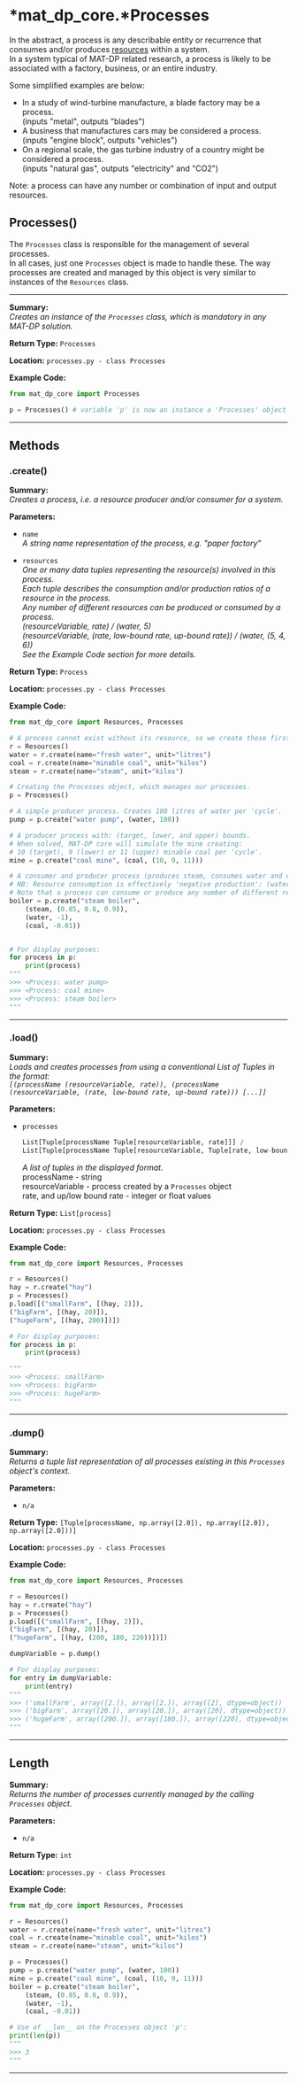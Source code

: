 # *mat_dp_core.***Processes**

In the abstract, a process is any describable entity or recurrence that consumes and/or produces [resources](resources.md) within a system.  
In a system typical of MAT-DP related research, a process is likely to be associated with a factory, business, or an entire industry.

Some simplified examples are below:

- In a study of wind-turbine manufacture, a blade factory may be a process.  
  (inputs "metal", outputs "blades")
- A business that manufactures cars may be considered a process.  
  (inputs "engine block", outputs "vehicles")
- On a regional scale, the gas turbine industry of a country might be considered a process.  
  (inputs "natural gas", outputs "electricity" and "CO2")

Note: a process can have any number or combination of input and output resources.
<!-- TODO: Check this is true -->

## **Processes()**

The ```Processes``` class is responsible for the management of several processes.  
In all cases, just one ```Processes``` object is made to handle these. The way processes are created and managed by this object is very similar to instances of the ```Resources``` class.

---

**Summary:**  
*Creates an instance of the ```Processes``` class, which is mandatory in any MAT-DP solution.*

**Return Type:**  ```Processes```

**Location:** ```processes.py - class Processes```

**Example Code:**
```py
from mat_dp_core import Processes

p = Processes() # variable 'p' is now an instance a 'Processes' object
```

---

## **Methods**

### .create()

**Summary:**  
*Creates a process, i.e. a resource producer and/or consumer for a system.*

**Parameters:**

* ```name```  
  *A string name representation of the process, e.g. "paper factory"*

* ```resources```  
  *One or many data tuples representing the resource(s) involved in this process.  
  Each tuple describes the consumption and/or production ratios of a resource in the process.  
  Any number of different resources can be produced or consumed by a process.  
  (resourceVariable, rate) / (water, 5)  
  (resourceVariable, (rate, low-bound rate, up-bound rate)) / (water, (5, 4, 6))  
  See the Example Code section for more details.*


**Return Type:**  ```Process```

**Location:** ```processes.py - class Processes```

**Example Code:**
```py
from mat_dp_core import Resources, Processes

# A process cannot exist without its resource, so we create those first.
r = Resources()
water = r.create(name="fresh water", unit="litres")
coal = r.create(name="minable coal", unit="kilos")
steam = r.create(name="steam", unit="kilos")

# Creating the Processes object, which manages our processes.
p = Processes() 

# A simple producer process. Creates 100 litres of water per 'cycle'.
pump = p.create("water pump", (water, 100))

# A producer process with: (target, lower, and upper) bounds.
# When solved, MAT-DP core will simulate the mine creating:
# 10 (target), 9 (lower) or 11 (upper) minable coal per 'cycle'.
mine = p.create("coal mine", (coal, (10, 9, 11)))

# A consumer and producer process (produces steam, consumes water and coal).
# NB: Resource consumption is effectively 'negative production': (water, *-1*).
# Note that a process can consume or produce any number of different resources
boiler = p.create("steam boiler",
    (steam, (0.85, 0.8, 0.9)),
    (water, -1),
    (coal, -0.01))


# For display purposes:
for process in p:
    print(process)
"""
>>> <Process: water pump>
>>> <Process: coal mine>
>>> <Process: steam boiler>
"""
```

---

### .load()

**Summary:**  
*Loads and creates processes from using a conventional List of Tuples in the format:  
```[(processName (resourceVariable, rate)), (processName (resourceVariable, (rate, low-bound rate, up-bound rate))) [...]]```*

**Parameters:**

* ```processes```  
  ```py
  List[Tuple[processName Tuple[resourceVariable, rate]]] /
  List[Tuple[processName Tuple[resourceVariable, Tuple[rate, low-bound rate, up-bound rate]]]]
  ```  
  *A list of tuples in the displayed format.*  
  processName - string  
  resourceVariable - process created by a ```Processes``` object  
  rate, and up/low bound rate - integer or float values


**Return Type:**  ```List[process]```

**Location:** ```processes.py - class Processes```

**Example Code:**
```py
from mat_dp_core import Resources, Processes

r = Resources()
hay = r.create("hay")
p = Processes()
p.load([("smallFarm", [(hay, 2)]),
("bigFarm", [(hay, 20)]),
("hugeFarm", [(hay, 200)])])

# For display purposes:
for process in p:
    print(process)

"""
>>> <Process: smallFarm>
>>> <Process: bigFarm>
>>> <Process: hugeFarm>
"""
```

---

### .dump()

**Summary:**  
*Returns a tuple list representation of all processes existing in this ```Processes``` object's context.*

**Parameters:**

* ```n/a```

**Return Type:** ```[Tuple[processName, np.array([2.0]), np.array([2.0]), np.array([2.0]))]```

**Location:** ```processes.py - class Processes```

**Example Code:**
```py
from mat_dp_core import Resources, Processes

r = Resources()
hay = r.create("hay")
p = Processes()
p.load([("smallFarm", [(hay, 2)]),
("bigFarm", [(hay, 20)]),
("hugeFarm", [(hay, (200, 180, 220))])])

dumpVariable = p.dump()

# For display purposes:
for entry in dumpVariable:
    print(entry)
"""
>>> ('smallFarm', array([2.]), array([2.]), array([2], dtype=object))
>>> ('bigFarm', array([20.]), array([20.]), array([20], dtype=object))
>>> ('hugeFarm', array([200.]), array([180.]), array([220], dtype=object))
"""
```

---

## Length

**Summary:**  
*Returns the number of processes currently managed by the calling ```Processes``` object.*

**Parameters:**

* ```n/a```

**Return Type:**  ```int```

**Location:** ```processes.py - class Processes```

**Example Code:**
```py
from mat_dp_core import Resources, Processes

r = Resources()
water = r.create(name="fresh water", unit="litres")
coal = r.create(name="minable coal", unit="kilos")
steam = r.create(name="steam", unit="kilos")

p = Processes() 
pump = p.create("water pump", (water, 100))
mine = p.create("coal mine", (coal, (10, 9, 11)))
boiler = p.create("steam boiler",
    (steam, (0.85, 0.8, 0.9)),
    (water, -1),
    (coal, -0.01))

# Use of __len__ on the Processes object 'p':
print(len(p))
"""
>>> 3
"""
```

---


